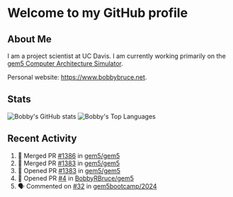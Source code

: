 # Welcome to my GitHub profile

## About Me

I am a project scientist at UC Davis. I am currently working primarily on the [gem5 Computer Architecture Simulator](https://github.com/gem5).

Personal website: <https://www.bobbybruce.net>.

## Stats

![Bobby's GitHub stats](https://github-readme-stats.vercel.app/api?username=bobbyrbruce&show_icons=true&theme=responsive&include_all_commits=true&count_private=true&show=reviews&disable_animations=true)
![Bobby's Top Languages ](https://github-readme-stats.vercel.app/api/top-langs/?username=bobbyrbruce&layout=compact&theme=responsive&count_private=true&langs_count=10&disable_animations=true)

## Recent Activity

<!--START_SECTION:activity-->
1. 🎉 Merged PR [#1386](https://github.com/gem5/gem5/pull/1386) in [gem5/gem5](https://github.com/gem5/gem5)
2. 🎉 Merged PR [#1383](https://github.com/gem5/gem5/pull/1383) in [gem5/gem5](https://github.com/gem5/gem5)
3. 💪 Opened PR [#1383](https://github.com/gem5/gem5/pull/1383) in [gem5/gem5](https://github.com/gem5/gem5)
4. 💪 Opened PR [#4](https://github.com/BobbyRBruce/gem5/pull/4) in [BobbyRBruce/gem5](https://github.com/BobbyRBruce/gem5)
5. 🗣 Commented on [#32](https://github.com/gem5bootcamp/2024/pull/32#issuecomment-2248739764) in [gem5bootcamp/2024](https://github.com/gem5bootcamp/2024)
<!--END_SECTION:activity-->

